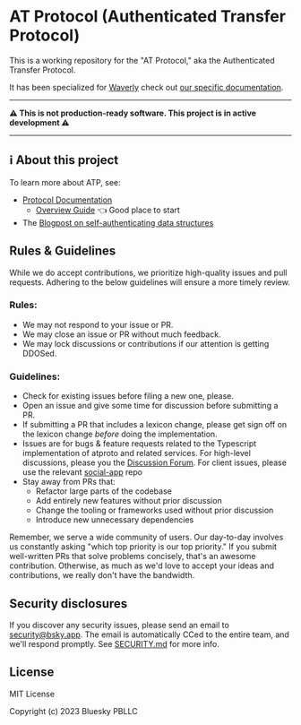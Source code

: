# AT Protocol (Authenticated Transfer Protocol)

This is a working repository for the "AT Protocol," aka the Authenticated Transfer Protocol.

It has been specialized for [Waverly](https://waverly.social) check out [our specific documentation](./WAVERLY_README.md).

---

**⚠️ This is not production-ready software. This project is in active development ⚠️**

---

## ℹ️ About this project

To learn more about ATP, see:

- [Protocol Documentation](https://atproto.com/docs)
  - [Overview Guide](https://atproto.com/guides/overview) 👈 Good place to start
- The [Blogpost on self-authenticating data structures](https://blueskyweb.xyz/blog/3-6-2022-a-self-authenticating-social-protocol)

## Rules & Guidelines

While we do accept contributions, we prioritize high-quality issues and pull requests. Adhering to the below guidelines will ensure a more timely review.

### Rules:

- We may not respond to your issue or PR.
- We may close an issue or PR without much feedback.
- We may lock discussions or contributions if our attention is getting DDOSed.

### Guidelines:

- Check for existing issues before filing a new one, please.
- Open an issue and give some time for discussion before submitting a PR.
- If submitting a PR that includes a lexicon change, please get sign off on the lexicon change _before_ doing the implementation.
- Issues are for bugs & feature requests related to the Typescript implementation of atproto and related services. For high-level discussions, please you the [Discussion Forum](https://github.com/bluesky-social/atproto/discussions). For client issues, please use the relevant [social-app](https://github.com/bluesky-social/social-app) repo
- Stay away from PRs that:
  - Refactor large parts of the codebase
  - Add entirely new features without prior discussion
  - Change the tooling or frameworks used without prior discussion
  - Introduce new unnecessary dependencies

Remember, we serve a wide community of users. Our day-to-day involves us constantly asking "which top priority is our top priority." If you submit well-written PRs that solve problems concisely, that's an awesome contribution. Otherwise, as much as we'd love to accept your ideas and contributions, we really don't have the bandwidth.

## Security disclosures

If you discover any security issues, please send an email to security@bsky.app. The email is automatically CCed to the entire team, and we'll respond promptly. See [SECURITY.md](https://github.com/bluesky-social/atproto/blob/main/SECURITY.md) for more info.

## License

MIT License

Copyright (c) 2023 Bluesky PBLLC
